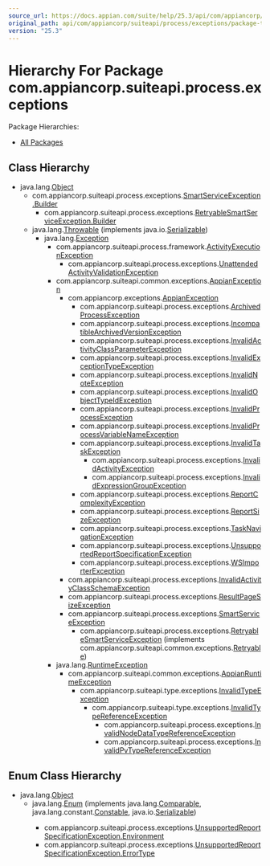 ```yaml
---
source_url: https://docs.appian.com/suite/help/25.3/api/com/appiancorp/suiteapi/process/exceptions/package-tree.html
original_path: api/com/appiancorp/suiteapi/process/exceptions/package-tree.html
version: "25.3"
---
```


# Hierarchy For Package com.appiancorp.suiteapi.process.exceptions

Package Hierarchies:

-   [All Packages](../../../../../overview-tree.html)

## Class Hierarchy

-   java.lang.[Object](https://docs.oracle.com/en/java/javase/17/docs/api/java.base/java/lang/Object.html "class or interface in java.lang")
    -   com.appiancorp.suiteapi.process.exceptions.[SmartServiceException.Builder](SmartServiceException.Builder.html "class in com.appiancorp.suiteapi.process.exceptions")
        -   com.appiancorp.suiteapi.process.exceptions.[RetryableSmartServiceException.Builder](RetryableSmartServiceException.Builder.html "class in com.appiancorp.suiteapi.process.exceptions")
    -   java.lang.[Throwable](https://docs.oracle.com/en/java/javase/17/docs/api/java.base/java/lang/Throwable.html "class or interface in java.lang") (implements java.io.[Serializable](https://docs.oracle.com/en/java/javase/17/docs/api/java.base/java/io/Serializable.html "class or interface in java.io"))
        -   java.lang.[Exception](https://docs.oracle.com/en/java/javase/17/docs/api/java.base/java/lang/Exception.html "class or interface in java.lang")
            -   com.appiancorp.suiteapi.process.framework.[ActivityExecutionException](../framework/ActivityExecutionException.html "class in com.appiancorp.suiteapi.process.framework")
                -   com.appiancorp.suiteapi.process.exceptions.[UnattendedActivityValidationException](UnattendedActivityValidationException.html "class in com.appiancorp.suiteapi.process.exceptions")
            -   com.appiancorp.suiteapi.common.exceptions.[AppianException](../../common/exceptions/AppianException.html "class in com.appiancorp.suiteapi.common.exceptions")
                -   com.appiancorp.exceptions.[AppianException](../../../exceptions/AppianException.html "class in com.appiancorp.exceptions")
                    -   com.appiancorp.suiteapi.process.exceptions.[ArchivedProcessException](ArchivedProcessException.html "class in com.appiancorp.suiteapi.process.exceptions")
                    -   com.appiancorp.suiteapi.process.exceptions.[IncompatibleArchivedVersionException](IncompatibleArchivedVersionException.html "class in com.appiancorp.suiteapi.process.exceptions")
                    -   com.appiancorp.suiteapi.process.exceptions.[InvalidActivityClassParameterException](InvalidActivityClassParameterException.html "class in com.appiancorp.suiteapi.process.exceptions")
                    -   com.appiancorp.suiteapi.process.exceptions.[InvalidExceptionTypeException](InvalidExceptionTypeException.html "class in com.appiancorp.suiteapi.process.exceptions")
                    -   com.appiancorp.suiteapi.process.exceptions.[InvalidNoteException](InvalidNoteException.html "class in com.appiancorp.suiteapi.process.exceptions")
                    -   com.appiancorp.suiteapi.process.exceptions.[InvalidObjectTypeIdException](InvalidObjectTypeIdException.html "class in com.appiancorp.suiteapi.process.exceptions")
                    -   com.appiancorp.suiteapi.process.exceptions.[InvalidProcessException](InvalidProcessException.html "class in com.appiancorp.suiteapi.process.exceptions")
                    -   com.appiancorp.suiteapi.process.exceptions.[InvalidProcessVariableNameException](InvalidProcessVariableNameException.html "class in com.appiancorp.suiteapi.process.exceptions")
                    -   com.appiancorp.suiteapi.process.exceptions.[InvalidTaskException](InvalidTaskException.html "class in com.appiancorp.suiteapi.process.exceptions")
                        -   com.appiancorp.suiteapi.process.exceptions.[InvalidActivityException](InvalidActivityException.html "class in com.appiancorp.suiteapi.process.exceptions")
                        -   com.appiancorp.suiteapi.process.exceptions.[InvalidExpressionGroupException](InvalidExpressionGroupException.html "class in com.appiancorp.suiteapi.process.exceptions")
                    -   com.appiancorp.suiteapi.process.exceptions.[ReportComplexityException](ReportComplexityException.html "class in com.appiancorp.suiteapi.process.exceptions")
                    -   com.appiancorp.suiteapi.process.exceptions.[ReportSizeException](ReportSizeException.html "class in com.appiancorp.suiteapi.process.exceptions")
                    -   com.appiancorp.suiteapi.process.exceptions.[TaskNavigationException](TaskNavigationException.html "class in com.appiancorp.suiteapi.process.exceptions")
                    -   com.appiancorp.suiteapi.process.exceptions.[UnsupportedReportSpecificationException](UnsupportedReportSpecificationException.html "class in com.appiancorp.suiteapi.process.exceptions")
                    -   com.appiancorp.suiteapi.process.exceptions.[WSImporterException](WSImporterException.html "class in com.appiancorp.suiteapi.process.exceptions")
                -   com.appiancorp.suiteapi.process.exceptions.[InvalidActivityClassSchemaException](InvalidActivityClassSchemaException.html "class in com.appiancorp.suiteapi.process.exceptions")
                -   com.appiancorp.suiteapi.process.exceptions.[ResultPageSizeException](ResultPageSizeException.html "class in com.appiancorp.suiteapi.process.exceptions")
                -   com.appiancorp.suiteapi.process.exceptions.[SmartServiceException](SmartServiceException.html "class in com.appiancorp.suiteapi.process.exceptions")
                    -   com.appiancorp.suiteapi.process.exceptions.[RetryableSmartServiceException](RetryableSmartServiceException.html "class in com.appiancorp.suiteapi.process.exceptions") (implements com.appiancorp.suiteapi.common.exceptions.[Retryable](../../common/exceptions/Retryable.html "interface in com.appiancorp.suiteapi.common.exceptions"))
            -   java.lang.[RuntimeException](https://docs.oracle.com/en/java/javase/17/docs/api/java.base/java/lang/RuntimeException.html "class or interface in java.lang")
                -   com.appiancorp.suiteapi.common.exceptions.[AppianRuntimeException](../../common/exceptions/AppianRuntimeException.html "class in com.appiancorp.suiteapi.common.exceptions")
                    -   com.appiancorp.suiteapi.type.exceptions.[InvalidTypeException](../../type/exceptions/InvalidTypeException.html "class in com.appiancorp.suiteapi.type.exceptions")
                        -   com.appiancorp.suiteapi.type.exceptions.[InvalidTypeReferenceException](../../type/exceptions/InvalidTypeReferenceException.html "class in com.appiancorp.suiteapi.type.exceptions")
                            -   com.appiancorp.suiteapi.process.exceptions.[InvalidNodeDataTypeReferenceException](InvalidNodeDataTypeReferenceException.html "class in com.appiancorp.suiteapi.process.exceptions")
                            -   com.appiancorp.suiteapi.process.exceptions.[InvalidPvTypeReferenceException](InvalidPvTypeReferenceException.html "class in com.appiancorp.suiteapi.process.exceptions")

## Enum Class Hierarchy

-   java.lang.[Object](https://docs.oracle.com/en/java/javase/17/docs/api/java.base/java/lang/Object.html "class or interface in java.lang")
    -   java.lang.[Enum](https://docs.oracle.com/en/java/javase/17/docs/api/java.base/java/lang/Enum.html "class or interface in java.lang")<E> (implements java.lang.[Comparable](https://docs.oracle.com/en/java/javase/17/docs/api/java.base/java/lang/Comparable.html "class or interface in java.lang")<T>, java.lang.constant.[Constable](https://docs.oracle.com/en/java/javase/17/docs/api/java.base/java/lang/constant/Constable.html "class or interface in java.lang.constant"), java.io.[Serializable](https://docs.oracle.com/en/java/javase/17/docs/api/java.base/java/io/Serializable.html "class or interface in java.io"))
        -   com.appiancorp.suiteapi.process.exceptions.[UnsupportedReportSpecificationException.Environment](UnsupportedReportSpecificationException.Environment.html "enum class in com.appiancorp.suiteapi.process.exceptions")
        -   com.appiancorp.suiteapi.process.exceptions.[UnsupportedReportSpecificationException.ErrorType](UnsupportedReportSpecificationException.ErrorType.html "enum class in com.appiancorp.suiteapi.process.exceptions")
